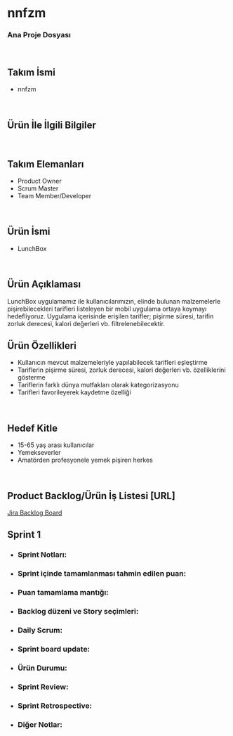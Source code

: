 # nnfzm
### Ana Proje Dosyası
<br />

## Takım İsmi
- nnfzm
<br />

## Ürün İle İlgili Bilgiler
<br />

## Takım Elemanları
- Product Owner
- Scrum Master
- Team Member/Developer
<br />

## Ürün İsmi
- LunchBox
<br />

## Ürün Açıklaması
LunchBox uygulamamız ile kullanıcılarımızın, elinde bulunan malzemelerle pişirebilecekleri tarifleri listeleyen bir mobil uygulama ortaya koymayı hedefliyoruz. Uygulama içerisinde erişilen tarifler; pişirme süresi, tarifin zorluk derecesi, kalori değerleri vb. filtrelenebilecektir. 
<br />

## Ürün Özellikleri
- Kullanıcın mevcut malzemeleriyle yapılabilecek tarifleri eşleştirme
- Tariflerin pişirme süresi, zorluk derecesi, kalori değerleri vb. özelliklerini gösterme
- Tariflerin farklı dünya mutfakları olarak kategorizasyonu
- Tarifleri favorileyerek kaydetme özelliği
<br />

## Hedef Kitle
- 15-65 yaş arası kullanıcılar
- Yemekseverler
- Amatörden profesyonele yemek pişiren herkes
<br />

## Product Backlog/Ürün İş Listesi [URL]
[Jira Backlog Board](https://akademi65.atlassian.net/jira/software/projects/LUN/boards/2/backlog)
<br />

## Sprint 1
- ### Sprint Notları:
- ### Sprint içinde tamamlanması tahmin edilen puan:
- ### Puan tamamlama mantığı:
- ### Backlog düzeni ve Story seçimleri:

- ### Daily Scrum:

- ### Sprint board update:

- ### Ürün Durumu:

- ### Sprint Review:

- ### Sprint Retrospective:

- ### Diğer Notlar:

<br />

